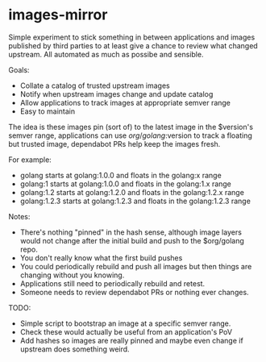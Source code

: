 # images-mirror

Simple experiment to stick something in between applications and images
published by third parties to at least give a chance to review what changed
upstream. All automated as much as possibe and sensible.

Goals:

* Collate a catalog of trusted upstream images
* Notify when upstream images change and update catalog
* Allow applications to track images at appropriate semver range
* Easy to maintain

The idea is these images pin (sort of) to the latest image in the $version's
semver range, applications can use $org/golang:$version to track a floating but
trusted image, dependabot PRs help keep the images fresh.

For example:

* golang starts at golang:1.0.0 and floats in the golang:x range
* golang:1 starts at golang:1.0.0 and floats in the golang:1.x range
* golang:1.2 starts at golang:1.2.0 and floats in the golang:1.2.x range
* golang:1.2.3 starts at golang:1.2.3 and floats in the golang:1.2.3 range

Notes:

* There's nothing "pinned" in the hash sense, although image layers would not
  change after the initial build and push to the $org/golang repo.
* You don't really know what the first build pushes
* You could periodically rebuild and push all images but then things are
  changing without you knowing.
* Applications still need to periodically rebuild and retest.
* Someone needs to review dependabot PRs or nothing ever changes.

TODO:

* Simple script to bootstrap an image at a specific semver range.
* Check these would actually be useful from an application's PoV
* Add hashes so images are really pinned and maybe even change if upstream does
  something weird.
